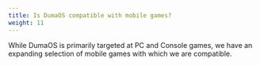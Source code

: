 ```yaml
---
title: Is DumaOS compatible with mobile games?
weight: 11
---
```


While DumaOS is primarily targeted at PC and Console games, we have an expanding selection of mobile games with which we are compatible.
